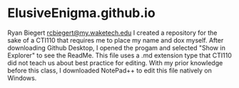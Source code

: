 # ElusiveEnigma.github.io
Ryan Biegert
rcbiegert@my.waketech.edu
I created a repository for the sake of a CTI110 that requires me to place my name and dox myself.
After downloading Github Desktop, I opened the progam and selected "Show in Explorer" to see the ReadMe.
This file uses a .md extension type that CTI110 did not teach us about best practice for editing. With my prior knowledge before this class, I downloaded NotePad++ to edit this file natively on Windows.